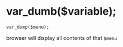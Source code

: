 # var\_dumb\($variable\);

```
var_dump($menu);
```

browser will display all contents of that `$menu`

